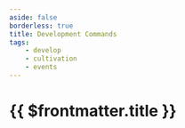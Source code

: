 ```yaml
---
aside: false
borderless: true
title: Development Commands
tags:
    - develop
    - cultivation
    - events
---
```


# {{ $frontmatter.title }}